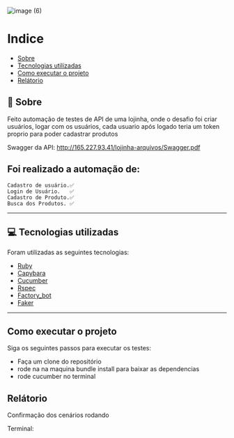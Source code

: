 ![image (6)](https://user-images.githubusercontent.com/69403840/173666093-d3bf98fe-10cc-4b60-bda0-17f637f44da6.png)

# Indice
- [Sobre](#-sobre)
- [Tecnologias utilizadas](#-tecnologias-utilizadas)
- [Como executar o projeto](#-como-executar-o-projeto)
- [Relátorio](#-relátorio)

## 👀 Sobre

  Feito automação de testes de API de uma lojinha, onde o desafio foi criar usuários, logar com os usuários,
  cada usuario após logado teria um token proprio para poder cadastrar produtos <br>
  
  Swagger da API: http://165.227.93.41/lojinha-arquivos/Swagger.pdf
  
  ## Foi realizado a automação de:<br>
    Cadastro de usuário.✅
    Login de Usuário.   ✅
    Cadastro de Produto.✅
    Busca dos Produtos. ✅
    
---

## 💻 Tecnologias utilizadas

Foram utilizadas as seguintes tecnologias:

- [Ruby](https://www.ruby-lang.org/pt/)
- [Capybara](https://github.com/teamcapybara/capybara)
- [Cucumber](https://cucumber.io/)
- [Rspec](https://rspec.info/)
- [Factory_bot](https://github.com/thoughtbot/factory_bot)
- [Faker](https://github.com/faker-ruby/faker)
---
## Como executar o projeto

Siga os seguintes passos para executar os testes:

- Faça um clone do repositório
- rode na na maquina bundle install para baixar as dependencias
- rode cucumber no terminal

## Relátorio

Confirmação dos cenários rodando

Terminal:






